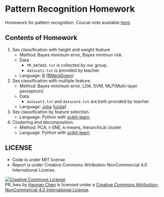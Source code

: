 # Pattern Recognition Homework

Homework for pattern recognition. Course note available [here](http://chaonan99-note.readthedocs.io/en/latest/PR/index.html).

## Contents of Homework
1. Sex classification with height and weight feature
	* Method: Bayes minimum error, Bayes minimun risk.
	* Data
		* `PR_DATA02.txt` is collected by our group.
		* `dataset1.txt` is provided by teacher.
	* Language: [R](https://en.wikipedia.org/wiki/R_(programming_language)) ([RMarkDown](http://rmarkdown.rstudio.com/))
2. Sex classification with multiple feature.
	* Method: Bayes minimum error, LDA, SVM, MLP(Multi-layer perceptron)
	* Data
		* `dataset3.txt` and `dataset4.txt` are both provided by teacher.
	* Language: [Julia](http://julialang.org/) ([IJulia](https://github.com/JuliaLang/IJulia.jl))
3. Sex classification by feature selection.
    * Language: Python with [scikit-learn](http://scikit-learn.org/)
4. Clustering and decomposition.
    * Method: PCA, t-SNE, k-means, hierarchical cluster
    * Language: Python with [scikit-learn](http://scikit-learn.org/)

## LICENSE
* Code is under MIT license
* Report is under Creative Commons Attribution-NonCommercial 4.0 International License.

<a rel="license" href="http://creativecommons.org/licenses/by-nc/4.0/"><img alt="Creative Commons License" style="border-width:0" src="https://i.creativecommons.org/l/by-nc/4.0/80x15.png" /></a><br /><span xmlns:dct="http://purl.org/dc/terms/" property="dct:title">PR_hws</span> by <a xmlns:cc="http://creativecommons.org/ns#" href="https://chaonan99.github.io" property="cc:attributionName" rel="cc:attributionURL">Haonan Chen</a> is licensed under a <a rel="license" href="http://creativecommons.org/licenses/by-nc/4.0/">Creative Commons Attribution-NonCommercial 4.0 International License</a>.
